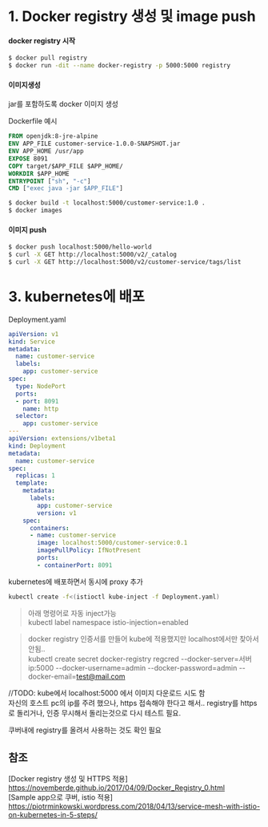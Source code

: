 # 1. Docker registry 생성 및 image push
#### docker registry 시작
```sh
$ docker pull registry
$ docker run -dit --name docker-registry -p 5000:5000 registry
```
#### 이미지생성
jar를 포함하도록 docker 이미지 생성  

Dockerfile 예시  
```Dockerfile
FROM openjdk:8-jre-alpine
ENV APP_FILE customer-service-1.0.0-SNAPSHOT.jar
ENV APP_HOME /usr/app
EXPOSE 8091
COPY target/$APP_FILE $APP_HOME/
WORKDIR $APP_HOME
ENTRYPOINT ["sh", "-c"]
CMD ["exec java -jar $APP_FILE"]
```

```sh
$ docker build -t localhost:5000/customer-service:1.0 .
$ docker images
```

#### 이미지 push
```sh
$ docker push localhost:5000/hello-world
$ curl -X GET http://localhost:5000/v2/_catalog
$ curl -X GET http://localhost:5000/v2/customer-service/tags/list
```

# 3. kubernetes에 배포
Deployment.yaml
```yaml
apiVersion: v1
kind: Service
metadata:
  name: customer-service
  labels:
    app: customer-service
spec:
  type: NodePort
  ports:
  - port: 8091
    name: http
  selector:
    app: customer-service
---
apiVersion: extensions/v1beta1
kind: Deployment
metadata:
  name: customer-service
spec:
  replicas: 1
  template:
    metadata:
      labels:
        app: customer-service
        version: v1
    spec:
      containers:
      - name: customer-service
        image: localhost:5000/customer-service:0.1
        imagePullPolicy: IfNotPresent
        ports:
        - containerPort: 8091
```
kubernetes에 배포하면서 동시에 proxy 추가
```sh
kubectl create -f<(istioctl kube-inject -f Deployment.yaml)
```
> 아래 명령어로 자동 inject가능  
> kubectl label namespace <namespace> istio-injection=enabled  

> docker registry 인증서를 만들어 kube에 적용했지만 localhost에서만 찾아서 안됨..  
> kubectl create secret docker-registry regcred --docker-server=서버ip:5000 --docker-username=admin --docker-password=admin --docker-email=test@mail.com

//TODO:
kube에서 localhost:5000 에서 이미지 다운로드 시도 함  
자신의 호스트 pc의 ip를 주려 했으나, https 접속해야 한다고 해서..
registry를 https로 돌리거나, 인증 무시해서 돌리는것으로 다시 테스트 필요.

쿠버내에 registry를 올려서 사용하는 것도 확인 필요  

## 참조
[Docker registry 생성 및 HTTPS 적용]   https://novemberde.github.io/2017/04/09/Docker_Registry_0.html    
[Sample app으로 쿠버, istio 적용]  https://piotrminkowski.wordpress.com/2018/04/13/service-mesh-with-istio-on-kubernetes-in-5-steps/   
